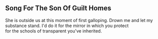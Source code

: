 Song For The Son Of Guilt Homes
-------------------------------
She is outside us at this moment of first galloping. Drown me and let my substance stand. I'd do it for the mirror in which you protect  
for the schools of transparent you've inherited.  
